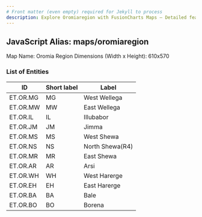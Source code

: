 ```yaml
---
# Front matter (even empty) required for Jekyll to process
description: Explore Oromiaregion with FusionCharts Maps – Detailed features for seamless integration. Try now & enhance your data visualization today! 
---
```


## JavaScript Alias: maps/oromiaregion

Map Name: Oromia Region
Dimensions (Width x Height): 610x570





### List of Entities

ID | Short label | Label
---|---|---|
ET.OR.MG|MG|West Wellega
ET.OR.MW|MW|East Wellega
ET.OR.IL|IL|Illubabor
ET.OR.JM|JM|Jimma
ET.OR.MS|MS|West Shewa
ET.OR.NS|NS|North Shewa(R4)
ET.OR.MR|MR|East Shewa
ET.OR.AR|AR|Arsi
ET.OR.WH|WH|West Harerge
ET.OR.EH|EH|East Harerge
ET.OR.BA|BA|Bale
ET.OR.BO|BO|Borena